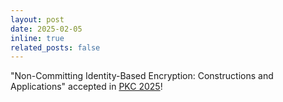 ```yaml
---
layout: post
date: 2025-02-05
inline: true
related_posts: false
---
```


"Non-Committing Identity-Based Encryption: Constructions and Applications" accepted in <a href="https://pkc.iacr.org/2025/">PKC 2025</a>!
